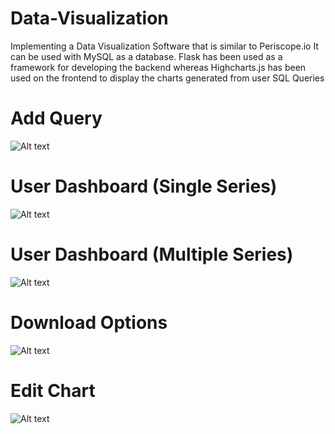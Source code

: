# Data-Visualization
Implementing a Data Visualization Software that is similar to Periscope.io
It can be used with MySQL as a database.
Flask has been used as a framework for developing the backend whereas Highcharts.js has been used on the frontend to display the charts generated from user SQL Queries

# Add Query
![Alt text](https://github.com/sartaj10/Periscope.io/blob/master/ScreenShots/Screen%20Shot%202015-10-07%20at%206.58.39%20pm.png "Query Screen")

# User Dashboard (Single Series)
![Alt text](https://github.com/sartaj10/Periscope.io/blob/master/ScreenShots/Screen%20Shot%202015-10-07%20at%206.58.45%20pm.png "Query Screen")

# User Dashboard (Multiple Series)
![Alt text](https://github.com/sartaj10/Periscope.io/blob/master/ScreenShots/Screen%20Shot%202015-10-08%20at%202.06.17%20pm.png "Query Screen")

# Download Options
![Alt text](https://github.com/sartaj10/Periscope.io/blob/master/ScreenShots/Screen%20Shot%202015-10-08%20at%208.02.13%20pm.png "Query Screen")

# Edit Chart
![Alt text](https://github.com/sartaj10/Periscope.io/blob/master/ScreenShots/Screen%20Shot%202015-10-08%20at%208.02.28%20pm.png "Query Screen")

